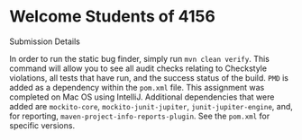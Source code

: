 # Welcome Students of 4156

Submission Details

In order to run the static bug finder, simply run `mvn clean verify`. This command will allow you to
see all audit checks relating to Checkstyle violations, all tests that have run, and the success
status of the build. `PMD` is added as a dependency within the `pom.xml` file. This assignment was
completed on Mac OS using IntelliJ. Additional dependencies that were added are `mockito-core`,
`mockito-junit-jupiter`, `junit-jupiter-engine`, and, for reporting,
`maven-project-info-reports-plugin`. See the `pom.xml` for specific versions.

